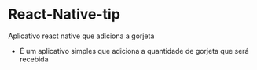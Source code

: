 # React-Native-tip
Aplicativo react native que adiciona a gorjeta

- É um aplicativo simples que adiciona a quantidade de gorjeta que será recebida
